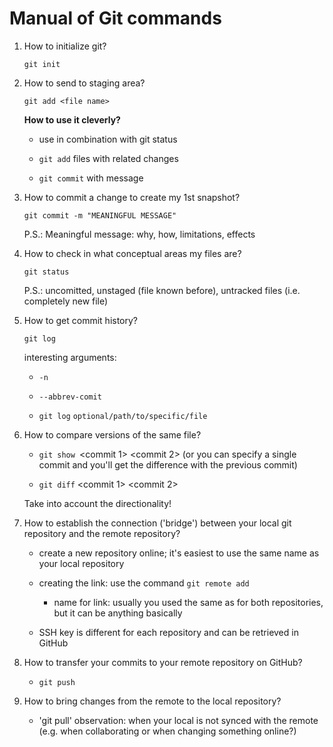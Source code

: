 # Manual of Git commands

1. How to initialize git?
   
   `git init`

2. How to send to staging area?
   
   `git add <file name>`
   
   **How to use it cleverly?**
   
   - use in combination with git status 
   
   - `git add` files with related changes
   
   - `git commit` with message

3. How to commit a change to create my 1st snapshot?
   
   `git commit -m "MEANINGFUL MESSAGE"`
   
   P.S.: Meaningful message: why, how, limitations, effects

4. How to check in what conceptual areas my files are?
   
   `git status`
   
   P.S.: uncomitted, unstaged (file known before), untracked files (i.e. completely new file)

5. How to get commit history?
   
   `git log`
   
   interesting arguments:
   
   - `-n`
   
   - `--abbrev-comit`
   
   - `git log` `optional/path/to/specific/file`

6. How to compare versions of the same file?
   
   - `git show `<commit 1> <commit 2>  (or you can specify a single commit and you'll get the difference with the previous commit)
   
   - `git diff` <commit 1> <commit 2>
   
   Take into account the directionality!

7. How to establish the connection ('bridge') between your local git repository and the remote repository?
   
   - create a new repository online; it's easiest to use the same name as your local repository
   
   - creating the link: use the command `git remote add` <name for connection> <SSH key>
     
     - name for link: usually you used the same as for both repositories, but it can be anything basically
   
   - SSH key is different for each repository and can be retrieved in GitHub

8. How to transfer your commits to your remote repository on GitHub?
   
   - `git push`
9. How to bring changes from the remote to the local repository?
   - 'git pull'
   observation: when your local is not synced with the remote (e.g. when collaborating or when changing something online?)

